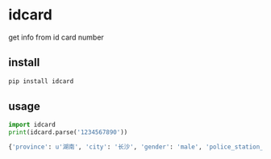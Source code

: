 idcard
======

get info from id card number

install
-------

```bash
pip install idcard
```

usage
------

```python
import idcard
print(idcard.parse('1234567890'))
```

```python
{'province': u'湖南', 'city': '长沙', 'gender': 'male', 'police_station_code': '62', 'town': '雨花区', 'birthday': '2000-01-01', 'valid': True}
```
